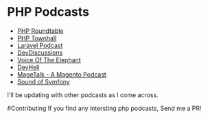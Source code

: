 # PHP Podcasts
* [PHP Roundtable](https://www.phproundtable.com)
* [PHP Townhall](http://phptownhall.com/)
* [Laravel Podcast](http://www.laravelpodcast.com/)
* [DevDiscussions](http://www.devdiscussions.com/)
* [Voice Of The Elephant](http://voicesoftheelephpant.com/)
* [DevHell](http://devhell.info/)
* [MageTalk - A Magento Podcast](http://magetalk.com/)
* [Sound of Symfony](http://www.soundofsymfony.com/)

I'll be updating with other podcasts as I come across.

#Contributing
If you find any intersting php podcasts, Send me a PR!
